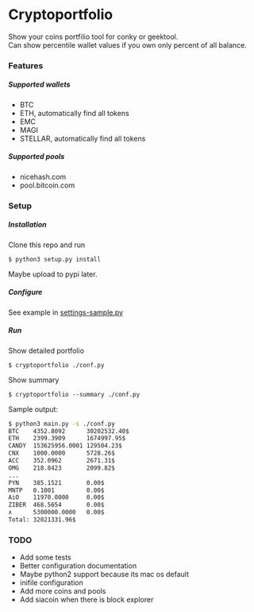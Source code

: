 # Cryptoportfolio
Show your coins portfilio tool for conky or geektool.  
Can show percentile wallet values if you own only percent of all balance.

### Features
##### Supported wallets
* BTC
* ETH, automatically find all tokens
* EMC
* MAGI
* STELLAR, automatically find all tokens

##### Supported pools
* nicehash.com
* pool.bitcoin.com

### Setup
##### Installation
Clone this repo and run 
```shell
$ python3 setup.py install
```
Maybe upload to pypi later.

##### Configure
See example in [settings-sample.py](settings-sample.py)

##### Run
Show detailed portfolio
```shell
$ cryptoportfolio ./conf.py
```

Show summary
```shell
$ cryptoportfolio --summary ./conf.py
```
Sample output:
```sh
$ python3 main.py -s ./conf.py
BTC    4352.8092      30202532.40$
ETH    2399.3909      1674997.95$
CANDY  153625956.0001 129504.23$
CNX    1000.0000      5728.26$
ACC    352.0962       2671.31$
OMG    218.8423       2099.82$
...
PYN    385.1521       0.00$
MNTP   0.1001         0.00$
AiO    11970.0000     0.00$
ZIBER  468.5654       0.00$
٨      5300000.0000   0.00$
Total: 32021331.96$
```

### TODO
* Add some tests
* Better configuration documentation
* Maybe python2 support because its mac os default
* inifile configuration
* Add more coins and pools
* Add siacoin when there is block explorer
